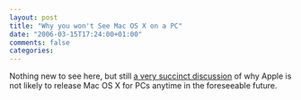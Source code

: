 ```yaml
---
layout: post
title: "Why you won't See Mac OS X on a PC"
date: "2006-03-15T17:24:00+01:00"
comments: false
categories: 
---
```


<p>Nothing new to see here, but still <a href="http://www.macgeekery.com/column/eloquent_apathy/should_apple_sell_mac_os_x_for_beige_boxes">a very succinct discussion</a> of why Apple is not likely to release Mac OS X for PCs anytime in the foreseeable future.</p>


